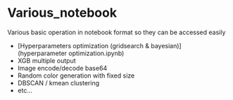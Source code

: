# Various_notebook
 Various basic operation in notebook format so they can be accessed easily
- [Hyperparameters optimization (gridsearch & bayesian)](hyperparameter optimization.ipynb)
- XGB multiple output
- Image encode/decode base64
- Random color generation with fixed size
- DBSCAN / kmean clustering
- etc...
